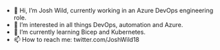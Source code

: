 - 👋 Hi, I’m Josh Wild, currently working in an Azure DevOps engineering role.
- 👀 I’m interested in all things DevOps, automation and Azure.
- 🌱 I’m currently learning Bicep and Kubernetes.
- 📫 How to reach me: twitter.com/JoshWild18

